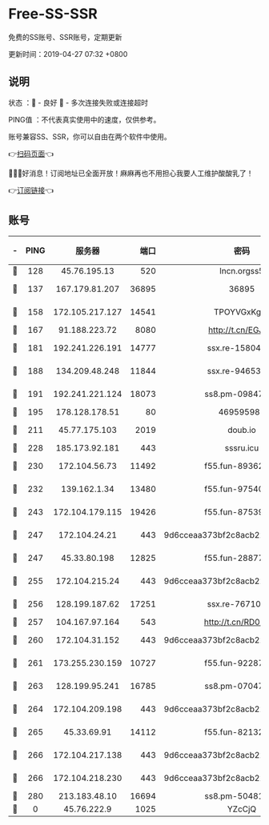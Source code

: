 # Free-SS-SSR

免费的SS账号、SSR账号，定期更新

更新时间：2019-04-27 07:32 +0800

## 说明

状态     ：🙂 - 良好 🙁 - 多次连接失败或连接超时

PING值   ：不代表真实使用中的速度，仅供参考。

账号兼容SS、SSR，你可以自由在两个软件中使用。

👉[扫码页面](https://liesauer.github.io/Free-SS-SSR/)👈

🎉🎉🎉好消息！订阅地址已全面开放！麻麻再也不用担心我要人工维护酸酸乳了！

👉[订阅链接](https://www.liesauer.net/yogurt/subscribe?ACCESS_TOKEN=DAYxR3mMaZAsaqUb)👈

## 账号

|-|PING|服务器|端口|密码|加密方式|区域|
|:----:|:----:|:-----:|-----:|:----:|:----:|:----:|
|🙂|128|45.76.195.13|520|lncn.orgss5|rc4|JP|
|🙂|137|167.179.81.207|36895|36895|aes-256-cfb|JP|
|🙂|158|172.105.217.127|14541|TPOYVGxKglpi|aes-256-cfb|JP|
|🙂|167|91.188.223.72|8080|http://t.cn/EGJIyrl|rc4-md5|RU|
|🙂|181|192.241.226.191|14777|ssx.re-15804157|aes-256-cfb|US|
|🙂|188|134.209.48.248|11844|ssx.re-94653207|aes-256-cfb|US|
|🙂|191|192.241.221.124|18073|ss8.pm-09847750|aes-256-cfb|US|
|🙂|195|178.128.178.51|80|469595985|chacha20|US|
|🙂|211|45.77.175.103|2019|doub.io|aes-128-ctr|SG|
|🙂|228|185.173.92.181|443|sssru.icu|rc4-md5|RU|
|🙂|230|172.104.56.73|11492|f55.fun-89362117|aes-256-cfb|SG|
|🙂|232|139.162.1.34|13480|f55.fun-97540163|aes-256-cfb|SG|
|🙂|243|172.104.179.115|19426|f55.fun-87539428|aes-256-cfb|SG|
|🙂|247|172.104.24.21|443|9d6cceaa373bf2c8acb22e60b6a58be6|aes-256-cfb|US|
|🙂|247|45.33.80.198|12825|f55.fun-28877106|aes-256-cfb|US|
|🙂|255|172.104.215.24|443|9d6cceaa373bf2c8acb22e60b6a58be6|aes-256-cfb|US|
|🙂|256|128.199.187.62|17251|ssx.re-76710195|aes-256-cfb|SG|
|🙂|257|104.167.97.164|543|http://t.cn/RD0D7sx|rc4-md5|CA|
|🙂|260|172.104.31.152|443|9d6cceaa373bf2c8acb22e60b6a58be6|aes-256-cfb|US|
|🙂|261|173.255.230.159|10727|f55.fun-92287038|aes-256-cfb|US|
|🙂|263|128.199.95.241|16785|ss8.pm-07047085|aes-256-cfb|SG|
|🙂|264|172.104.209.198|443|9d6cceaa373bf2c8acb22e60b6a58be6|aes-256-cfb|US|
|🙂|265|45.33.69.91|14112|f55.fun-82132228|aes-256-cfb|US|
|🙂|266|172.104.217.138|443|9d6cceaa373bf2c8acb22e60b6a58be6|aes-256-cfb|US|
|🙂|266|172.104.218.230|443|9d6cceaa373bf2c8acb22e60b6a58be6|aes-256-cfb|US|
|🙂|280|213.183.48.10|16694|ss8.pm-50481530|rc4-md5|RU|
|🙁|0|45.76.222.9|1025|YZcCjQ|rc4-md5|JP|
